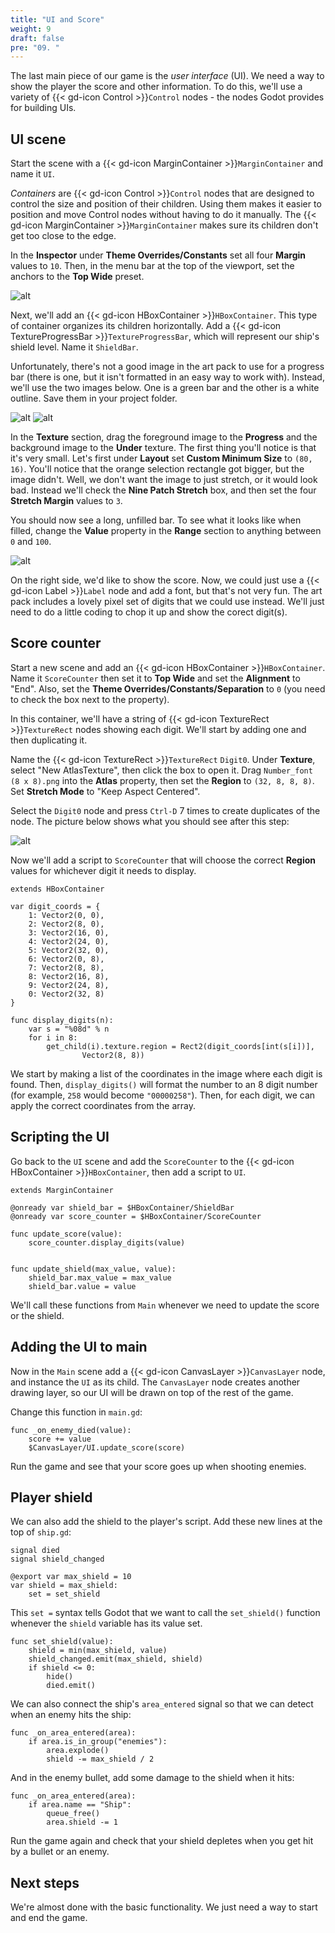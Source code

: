 ```yaml
---
title: "UI and Score"
weight: 9
draft: false
pre: "09. "
---
```


The last main piece of our game is the *user interface* (UI). We need a way to show the player the score and other information. To do this, we'll use a variety of {{< gd-icon Control >}}`Control` nodes - the nodes Godot provides for building UIs.

## UI scene

Start the scene with a {{< gd-icon MarginContainer >}}`MarginContainer` and name it `UI`.

*Containers* are {{< gd-icon Control >}}`Control` nodes that are designed to control the size and position of their children. Using them makes it easier to position and move Control nodes without having to do it manually. The {{< gd-icon MarginContainer >}}`MarginContainer` makes sure its children don't get too close to the edge.

In the **Inspector** under **Theme Overrides/Constants** set all four **Margin** values to `10`. Then, in the menu bar at the top of the viewport, set the anchors to the **Top Wide** preset.

![alt](/godot_recipes/4.x/img/2d_101_21.png)

Next, we'll add an {{< gd-icon HBoxContainer >}}`HBoxContainer`. This type of container organizes its children horizontally. Add a {{< gd-icon TextureProgressBar >}}`TextureProgressBar`, which will represent our ship's shield level. Name it `ShieldBar`.

Unfortunately, there's not a good image in the art pack to use for a progress bar (there is one, but it isn't formatted in an easy way to work with). Instead, we'll use the two images below. One is a green bar and the other is a white outline. Save them in your project folder.

![alt](/godot_recipes/4.x/img/bar_foreground.png?width=100)
![alt](/godot_recipes/4.x/img/bar_background.png?width=100)

In the **Texture** section, drag the foreground image to the **Progress** and the background image to the **Under** texture. The first thing you'll notice is that it's very small. Let's first under **Layout** set **Custom Minimum Size** to `(80, 16)`. You'll notice that the orange selection rectangle got bigger, but the image didn't. Well, we don't want the image to just stretch, or it would look bad. Instead we'll check the **Nine Patch Stretch** box, and then set the four **Stretch Margin** values to `3`.

You should now see a long, unfilled bar. To see what it looks like when filled, change the **Value** property in the **Range** section to anything between `0` and `100`.

![alt](/godot_recipes/4.x/img/2d_101_22.png)

On the right side, we'd like to show the score. Now, we could just use a {{< gd-icon Label >}}`Label` node and add a font, but that's not very fun. The art pack includes a lovely pixel set of digits that we could use instead. We'll just need to do a little coding to chop it up and show the corect digit(s).

## Score counter

Start a new scene and add an {{< gd-icon HBoxContainer >}}`HBoxContainer`. Name it `ScoreCounter` then set it to **Top Wide** and set the **Alignment** to "End". Also, set the **Theme Overrides/Constants/Separation** to `0` (you need to check the box next to the property).

In this container, we'll have a string of {{< gd-icon TextureRect >}}`TextureRect` nodes showing each digit. We'll start by adding one and then duplicating it.

Name the {{< gd-icon TextureRect >}}`TextureRect` `Digit0`. Under **Texture**, select "New AtlasTexture", then click the box to open it. Drag `Number_font (8 x 8).png` into the **Atlas** property, then set the **Region** to `(32, 8, 8, 8)`. Set **Stretch Mode** to "Keep Aspect Centered".

Select the `Digit0` node and press `Ctrl-D` 7 times to create duplicates of the node. The picture below shows what you should see after this step:

![alt](/godot_recipes/4.x/img/2d_101_23.png)

Now we'll add a script to `ScoreCounter` that will choose the correct **Region** values for whichever digit it needs to display.

```gdscript
extends HBoxContainer

var digit_coords = {
    1: Vector2(0, 0),
    2: Vector2(8, 0),
    3: Vector2(16, 0),
    4: Vector2(24, 0),
    5: Vector2(32, 0),
    6: Vector2(0, 8),
    7: Vector2(8, 8),
    8: Vector2(16, 8),
    9: Vector2(24, 8),
    0: Vector2(32, 8)
}

func display_digits(n):
    var s = "%08d" % n
    for i in 8:
        get_child(i).texture.region = Rect2(digit_coords[int(s[i])],
                Vector2(8, 8))
```

We start by making a list of the coordinates in the image where each digit is found. Then, `display_digits()` will format the number to an 8 digit number (for example, `258` would become `"00000258"`). Then, for each digit, we can apply the correct coordinates from the array.

## Scripting the UI

Go back to the `UI` scene and add the `ScoreCounter` to the {{< gd-icon HBoxContainer >}}`HBoxContainer`, then add a script to `UI`.

```gdscript
extends MarginContainer

@onready var shield_bar = $HBoxContainer/ShieldBar
@onready var score_counter = $HBoxContainer/ScoreCounter

func update_score(value):
    score_counter.display_digits(value)


func update_shield(max_value, value):
    shield_bar.max_value = max_value
    shield_bar.value = value
```

We'll call these functions from `Main` whenever we need to update the score or the shield.

## Adding the UI to main

Now in the `Main` scene add a {{< gd-icon CanvasLayer >}}`CanvasLayer` node, and instance the `UI` as its child. The `CanvasLayer` node creates another drawing layer, so our UI will be drawn on top of the rest of the game.

Change this function in `main.gd`:

```gdscript
func _on_enemy_died(value):
    score += value
    $CanvasLayer/UI.update_score(score)
```

Run the game and see that your score goes up when shooting enemies.


## Player shield

We can also add the shield to the player's script. Add these new lines at the top of `ship.gd`:

```gdscript
signal died
signal shield_changed

@export var max_shield = 10
var shield = max_shield:
    set = set_shield
```

This `set =` syntax tells Godot that we want to call the `set_shield()` function whenever the `shield` variable has its value set.

```gdscript
func set_shield(value):
    shield = min(max_shield, value)
    shield_changed.emit(max_shield, shield)
    if shield <= 0:
        hide()
        died.emit()
```

We can also connect the ship's `area_entered` signal so that we can detect when an enemy hits the ship:

```gdscript
func _on_area_entered(area):
    if area.is_in_group("enemies"):
        area.explode()
        shield -= max_shield / 2
```

And in the enemy bullet, add some damage to the shield when it hits:

```gdscript
func _on_area_entered(area):
    if area.name == "Ship":
        queue_free()
        area.shield -= 1
```

Run the game again and check that your shield depletes when you get hit by a bullet or an enemy.

## Next steps

We're almost done with the basic functionality. We just need a way to start and end the game.
